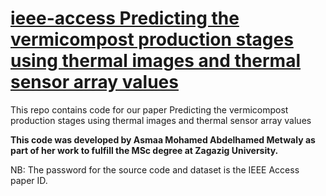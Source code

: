 # [ieee-access Predicting the vermicompost production stages using thermal images and thermal sensor array values](https://github.com/AhmedAAkl/vermicomposit_stages_prediction)

This repo contains code for our paper Predicting the vermicompost production stages using thermal images and thermal sensor array values

**This code was developed by Asmaa Mohamed Abdelhamed Metwaly as part of her work to fulfill the MSc degree at Zagazig University.**

NB: The password for the source code and dataset is the IEEE Access paper ID.
